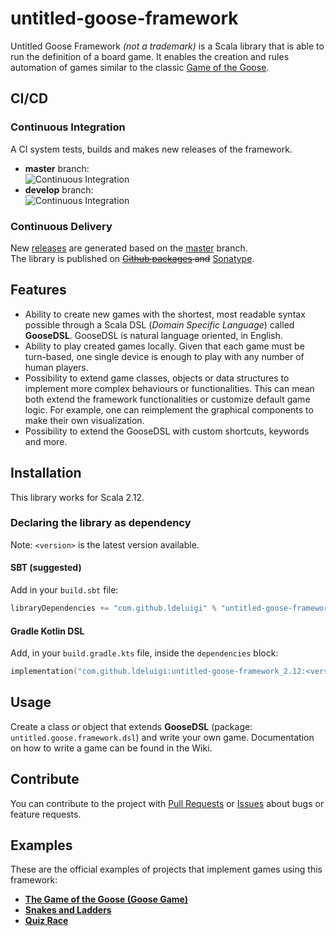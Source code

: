 # untitled-goose-framework
Untitled Goose Framework _(not a trademark)_ is a Scala library that is able to run the definition of a board game. It enables the creation and rules automation of games similar to the classic [Game of the Goose](https://en.wikipedia.org/wiki/Game_of_the_Goose).

## CI/CD
### Continuous Integration
A CI system tests, builds and makes new releases of the framework.
- __master__ branch:  
![Continuous Integration](https://github.com/ldeluigi/untitled-goose-framework/workflows/Continuous%20Integration/badge.svg?branch=master)
- __develop__ branch:  
![Continuous Integration](https://github.com/ldeluigi/untitled-goose-framework/workflows/Continuous%20Integration/badge.svg?branch=develop)
### Continuous Delivery
New [releases](https://github.com/ldeluigi/untitled-goose-framework/releases) are generated based on the [master](https://github.com/ldeluigi/untitled-goose-framework/tree/master) branch.  
The library is published on ~~[Github packages](https://github.com/ldeluigi?tab=packages&repo_name=untitled-goose-framework) and~~ [Sonatype](https://search.maven.org/artifact/com.github.ldeluigi/untitled-goose-framework_2.12).

## Features
- Ability to create new games with the shortest, most readable syntax possible through a Scala DSL (_Domain Specific Language_) called **GooseDSL**.
  GooseDSL is natural language oriented, in English.
- Ability to play created games locally. Given that each game must be turn-based, one single device is enough to play with any number of human players.
- Possibility to extend game classes, objects or data structures to implement more complex behaviours or functionalities. This can mean both extend the framework functionalities or customize default game logic. For example, one can reimplement the graphical components to make their own visualization.
- Possibility to extend the GooseDSL with custom shortcuts, keywords and more.

## Installation
This library works for Scala 2.12.

### Declaring the library as dependency
Note: `<version>` is the latest version available.
#### SBT (suggested)
Add in your `build.sbt` file:
```scala
libraryDependencies += "com.github.ldeluigi" % "untitled-goose-framework_2.12" % "<version>"
```
#### Gradle Kotlin DSL
Add, in your `build.gradle.kts` file, inside the `dependencies` block:
```kotlin
implementation("com.github.ldeluigi:untitled-goose-framework_2.12:<version>")
```

## Usage
Create a class or object that extends __GooseDSL__ (package: `untitled.goose.framework.dsl`) and write your own game. Documentation on how to write a game can be found in the Wiki.

## Contribute
You can contribute to the project with [Pull Requests](https://github.com/ldeluigi/untitled-goose-framework/pulls) or [Issues](https://github.com/ldeluigi/untitled-goose-framework/issues) about bugs or feature requests.

## Examples
These are the official examples of projects that implement games using this framework:
- __[The Game of the Goose (Goose Game)](https://github.com/ldeluigi/goose-game)__
- __[Snakes and Ladders](https://github.com/ldeluigi/snakes-and-ladders)__
- __[Quiz Race](https://github.com/ldeluigi/quiz-race)__

